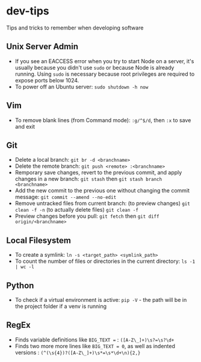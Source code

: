 # dev-tips
Tips and tricks to remember when developing software

## Unix Server Admin
* If you see an EACCESS error when you try to start Node on a server, it's usually because you didn't use `sudo` or because Node is already running. Using `sudo` is necessary because root privileges are required to expose ports below 1024.
* To power off an Ubuntu server: `sudo shutdown -h now`

## Vim
* To remove blank lines (from Command mode): `:g/^$/d`, then `:x` to save and exit

## Git
* Delete a local branch: `git br -d <branchname>`
* Delete the remote branch: `git push <remote> :<branchname>`
* Remporary save changes, revert to the previous commit, and apply changes in a new branch: `git stash` then `git stash branch <branchname>`
* Add the new commit to the previous one without changing the commit message: `git commit --amend --no-edit`
* Remove untracked files from current branch: (to preview changes) `git clean -f -n` (to actually delete files) `git clean -f`
* Preview changes before you pull: `git fetch` then `git diff origin/<branchname>`

## Local Filesystem
* To create a symlink: `ln -s <target_path> <symlink_path>`
* To count the number of files or directories in the current directory: `ls -1 | wc -l`

## Python
* To check if a virtual environment is active: `pip -V` - the path will be in the project folder if a venv is running

## RegEx
* Finds variable definitions like `BIG_TEXT =` : `([A-Z\_]+)\s?=\s?\d+`
* Finds two more more lines like `BIG_TEXT = 0`, as well as indented versions : `(^(\s{4})?([A-Z\_]+)\s*=\s*\d+\n){2,}`
